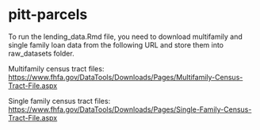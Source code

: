 # pitt-parcels

To run the lending_data.Rmd file, you need to download multifamily and single family loan data from the following URL and store them into raw_datasets folder.

Multifamily census tract files: https://www.fhfa.gov/DataTools/Downloads/Pages/Multifamily-Census-Tract-File.aspx

Single family census tract files:
https://www.fhfa.gov/DataTools/Downloads/Pages/Single-Family-Census-Tract-File.aspx